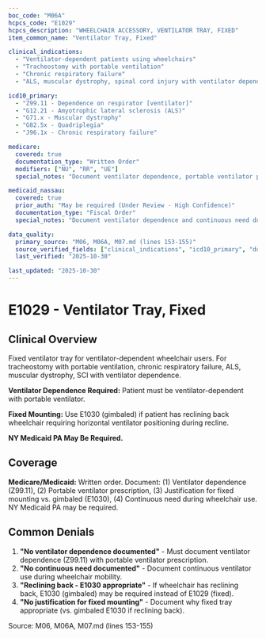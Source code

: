 ```yaml
---
boc_code: "M06A"
hcpcs_code: "E1029"
hcpcs_description: "WHEELCHAIR ACCESSORY, VENTILATOR TRAY, FIXED"
item_common_name: "Ventilator Tray, Fixed"

clinical_indications:
  - "Ventilator-dependent patients using wheelchairs"
  - "Tracheostomy with portable ventilation"
  - "Chronic respiratory failure"
  - "ALS, muscular dystrophy, spinal cord injury with ventilator dependence"

icd10_primary:
  - "Z99.11 - Dependence on respirator [ventilator]"
  - "G12.21 - Amyotrophic lateral sclerosis (ALS)"
  - "G71.x - Muscular dystrophy"
  - "G82.5x - Quadriplegia"
  - "J96.1x - Chronic respiratory failure"

medicare:
  covered: true
  documentation_type: "Written Order"
  modifiers: ["NU", "RR", "UE"]
  special_notes: "Document ventilator dependence, portable ventilator prescription, justification for fixed mounting, continuous need during wheelchair use."

medicaid_nassau:
  covered: true
  prior_auth: "May be required (Under Review - High Confidence)"
  documentation_type: "Fiscal Order"
  special_notes: "Document ventilator dependence and continuous need during wheelchair use. NY Medicaid PA may be required."

data_quality:
  primary_source: "M06, M06A, M07.md (lines 153-155)"
  source_verified_fields: ["clinical_indications", "icd10_primary", "document_ventilator_dependence", "portable_ventilator_prescription", "justification_for_fixed_mounting", "continuous_need_during_wheelchair_use"]
  last_verified: "2025-10-30"

last_updated: "2025-10-30"
---
```


# E1029 - Ventilator Tray, Fixed

## Clinical Overview

Fixed ventilator tray for ventilator-dependent wheelchair users. For tracheostomy with portable ventilation, chronic respiratory failure, ALS, muscular dystrophy, SCI with ventilator dependence.

**Ventilator Dependence Required:** Patient must be ventilator-dependent with portable ventilator.

**Fixed Mounting:** Use E1030 (gimbaled) if patient has reclining back wheelchair requiring horizontal ventilator positioning during recline.

**NY Medicaid PA May Be Required.**

## Coverage

**Medicare/Medicaid:** Written order. Document: (1) Ventilator dependence (Z99.11), (2) Portable ventilator prescription, (3) Justification for fixed mounting vs. gimbaled (E1030), (4) Continuous need during wheelchair use. NY Medicaid PA may be required.

## Common Denials

1. **"No ventilator dependence documented"** - Must document ventilator dependence (Z99.11) with portable ventilator prescription.
2. **"No continuous need documented"** - Document continuous ventilator use during wheelchair mobility.
3. **"Reclining back - E1030 appropriate"** - If wheelchair has reclining back, E1030 (gimbaled) may be required instead of E1029 (fixed).
4. **"No justification for fixed mounting"** - Document why fixed tray appropriate (vs. gimbaled E1030 if reclining back).

Source: M06, M06A, M07.md (lines 153-155)

